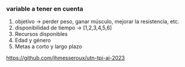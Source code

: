 ### variable a tener en cuenta

1. objetivo -> perder peso, ganar músculo, mejorar la resistencia, etc.
2. disponibilidad de tiempo -> [1,2,3,4,5,6]
3. Recursos disponibles
4. Edad y género
5. Metas a corto y largo plazo

https://github.com/jhmesseroux/utn-tpi-ai-2023
